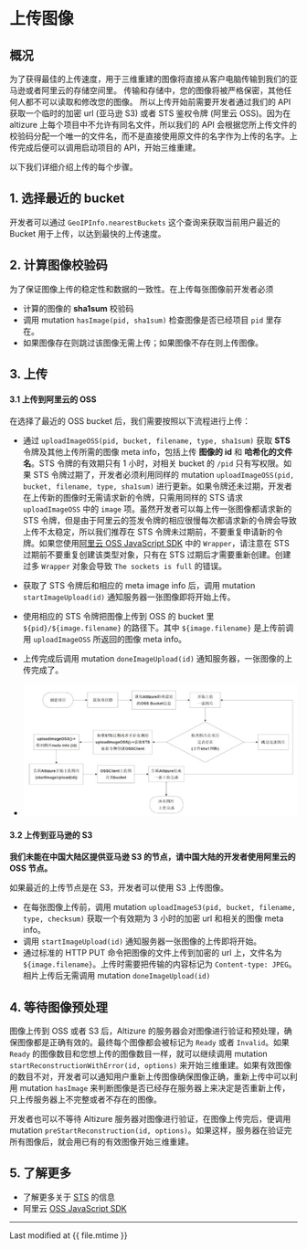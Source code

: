 # 上传图像

## 概况

为了获得最佳的上传速度，用于三维重建的图像将直接从客户电脑传输到我们的亚马逊或者阿里云的存储空间里。
传输和存储中，您的图像将被严格保密，其他任何人都不可以读取和修改您的图像。
所以上传开始前需要开发者通过我们的 API 获取一个临时的加密 url (亚马逊 S3) 或者 STS 鉴权令牌  (阿里云 OSS)。因为在 altizure 上每个项目中不允许有同名文件，所以我们的 API 会根据您所上传文件的校验码分配一个唯一的文件名，而不是直接使用原文件的名字作为上传的名字。上传完成后便可以调用启动项目的 API，开始三维重建。

以下我们详细介绍上传的每个步骤。

## 1. 选择最近的 bucket

开发者可以通过 `GeoIPInfo.nearestBuckets` 这个查询来获取当前用户最近的 Bucket 用于上传，以达到最快的上传速度。

## 2. 计算图像校验码

为了保证图像上传的稳定性和数据的一致性。在上传每张图像前开发者必须

* 计算的图像的 **sha1sum** 校验码
* 调用 mutation `hasImage(pid, sha1sum)` 检查图像是否已经项目 `pid` 里存在。
* 如果图像存在则跳过该图像无需上传；如果图像不存在则上传图像。

## 3. 上传

#### 3.1 上传到阿里云的 OSS

在选择了最近的 OSS bucket 后，我们需要按照以下流程进行上传：

* 通过 `uploadImageOSS(pid, bucket, filename, type, sha1sum)` 获取 **STS** 令牌及其他上传所需的图像 meta info，包括上传 **图像的 id** 和 **哈希化的文件名**。STS 令牌的有效期只有 1 小时，对相关 bucket 的 `/pid` 只有写权限。如果 STS 令牌过期了，开发者必须利用同样的 mutation `uploadImageOSS(pid, bucket, filename, type, sha1sum)` 进行更新。如果令牌还未过期，开发者在上传新的图像时无需请求新的令牌，只需用同样的 STS 请求 `uploadImageOSS` 中的 `image` 项。虽然开发者可以每上传一张图像都请求新的 STS 令牌，但是由于阿里云的签发令牌的相应很慢每次都请求新的令牌会导致上传不太稳定，所以我们推荐在 STS 令牌未过期前，不要重复申请新的令牌。如果您使用[阿里云 OSS JavaScript SDK](https://github.com/ali-sdk/ali-oss) 中的 `Wrapper`，请注意在 STS 过期前不要重复创建该类型对象，只有在 STS 过期后才需要重新创建。创建过多 `Wrapper` 对象会导致 `The sockets is full` 的错误。
* 获取了 STS 令牌后和相应的 meta image info 后，调用 mutation `startImageUpload(id)` 通知服务器一张图像即将开始上传。
* 使用相应的 STS 令牌把图像上传到 OSS 的 bucket 里 `${pid}/${image.filename}` 的路径下。其中 `${image.filename}` 是上传前调用 `uploadImageOSS` 所返回的图像 meta info。
* 上传完成后调用 mutation `doneImageUpload(id)` 通知服务器，一张图像的上传完成了。


* ![flow](img/oss_zh.jpg)



#### 3.2 上传到亚马逊的 S3

**我们未能在中国大陆区提供亚马逊 S3 的节点，请中国大陆的开发者使用阿里云的 OSS 节点。**

如果最近的上传节点是在 S3，开发者可以使用 S3 上传图像。

* 在每张图像上传前，调用 mutation `uploadImageS3(pid, bucket, filename, type, checksum)` 获取一个有效期为 3 小时的加密 url 和相关的图像 meta info。
* 调用 `startImageUpload(id)` 通知服务器一张图像的上传即将开始。
* 通过标准的 HTTP PUT 命令把图像的文件上传到加密的 url 上，文件名为 `${image.filename}`。上传时需要把传输的内容标记为 `Content-type: JPEG`。相片上传后无需调用 mutation `doneImageUpload(id)`

## 4. 等待图像预处理

图像上传到 OSS 或者 S3 后，Altizure 的服务器会对图像进行验证和预处理，确保图像都是正确有效的。最终每个图像都会被标记为 `Ready` 或者 `Invalid`。如果 `Ready` 的图像数目和您想上传的图像数目一样，就可以继续调用 mutation `startReconstructionWithError(id, options)` 来开始三维重建。如果有效图像的数目不对，开发者可以通知用户重新上传图像确保图像正确，重新上传中可以利用 mutation `hasImage` 来判断图像是否已经存在服务器上来决定是否重新上传，只上传服务器上不完整或者不存在的图像。

开发者也可以不等待 Altizure 服务器对图像进行验证，在图像上传完后，便调用 mutation `preStartReconstruction(id, options)`。如果这样，服务器在验证完所有图像后，就会用已有的有效图像开始三维重建。

## 5. 了解更多

* 了解更多关于 [STS](https://www.alibabacloud.com/help/doc-detail/31953.htm?spm=a3c0i.o31952en.b99.284.7ab2aa72OYaf6D) 的信息
* 阿里云 [ OSS JavaScript SDK](https://github.com/ali-sdk/ali-oss)

---

Last modified at {{ file.mtime }}
